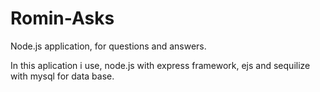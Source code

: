 # Romin-Asks

Node.js application, for questions and answers.

In this aplication i use, node.js with express framework, ejs and sequilize with mysql for data base.
